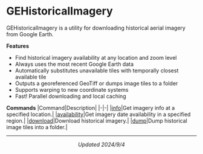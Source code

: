 # GEHistoricalImagery
GEHistoricalImagery is a utility for downloading historical aerial imagery from Google Earth.

**Features**
- Find historical imagery availability at any location and zoom level
- Always uses the most recent Google Earth data
- Automatically substitutes unavailable tiles with temporally closest available tile
- Outputs a georeferenced GeoTiff or dumps image tiles to a folder
- Supports warping to new coordinate systems
- Fast! Parallel downloading and local caching

**Commands**
|Command|Description|
|-|-|
|[info](https://github.com/Mbucari/GEHistoricalImagery/blob/master/docs/info.md)|Get imagery info at a specified location.|
|[availability](https://github.com/Mbucari/GEHistoricalImagery/blob/master/docs/availability.md)|Get imagery date availability in a specified region.|
|[download](https://github.com/Mbucari/GEHistoricalImagery/blob/master/docs/download.md)|Download historical imagery.|
|[dump](https://github.com/Mbucari/GEHistoricalImagery/blob/master/docs/dump.md)|Dump historical image tiles into a folder.|

************************
<p align="center"><i>Updated 2024/9/4</i></p>
